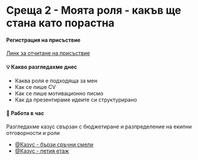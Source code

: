  # Среща 2 - Моята роля - какъв ще стана като порастна

#### Регистрация на присъствие
[Линк за отчитане на присъствие ](http://s7a.uni-plovdiv.net:7070/event/registration-details/38)

#### 💡 Какво разгледахме днес
- Каква роля е подходяща за мен
- Как се пише CV
- Как се пише мотивационно писмо
- Как да презентираме идеите си структурирано

#### 🚀 Работа в час
Разгледахме казус свързан с бюджетиране и разпределение на екипни отговорности и роли 
- [@Казус - бързи сръчни смели](./case-01/README.md)
- [@Казус - петия етаж](./case-02/README.md)